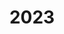 ---
title: "2023"
collection: publications
permalink: /publication/2010-10-01-paper
excerpt: "<br/><img src='/images/2023-10.png' alt='www' width='300' height='200' style='float:left'>"
paperurl: 'https://doi.org/10.3724/SP.J.1089.2023.2023-00021'
citation: 'Zhifei Yang, Xiquan Shi, Weiming Wang, Xiuping Liu. (2023). &quot;基于Powell-Sabin样条细分的参数曲面重建方法.&quot; <i>计算机辅助设计与图形学报.</i> 2023, 35(12): 1875-1886.'
---